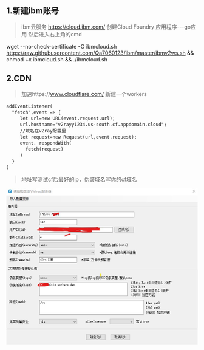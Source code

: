 ## 1.新建ibm账号
>ibm云服务  https://cloud.ibm.com/
创建Cloud Foundry 应用程序---go应用
然后进入右上角的cmd

wget --no-check-certificate -O ibmcloud.sh https://raw.githubusercontent.com/Qa7060123/ibm/master/ibmv2ws.sh && chmod +x ibmcloud.sh  && ./ibmcloud.sh

## 2.CDN
>加速https://www.cloudflare.com/
新建一个workers
```
addEventListener(
  "fetch",event => {
     let url=new URL(event.request.url);
     url.hostname="v2rayy1234.us-south.cf.appdomain.cloud";
     //域名在v2ray配置里
     let request=new Request(url,event.request);
     event. respondWith(
       fetch(request)
     )
  }
)
```
>地址写测试cf后最好的ip，伪装域名写你的cf域名

![v2ray](https://raw.githubusercontent.com/Qa7060123/ibm/master/ibm.jpg)
